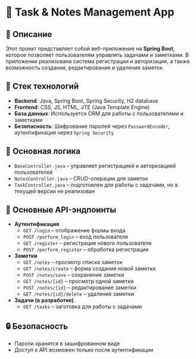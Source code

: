 # 📌 Task & Notes Management App

## 📖 Описание
Этот проект представляет собой веб-приложение на **Spring Boot**, которое позволяет пользователям управлять задачами и заметками. В приложении реализована система регистрации и авторизации, а также возможность создания, редактирования и удаления заметок.

## 🚀 Стек технологий
- **Backend**: Java, Spring Boot, Spring Security, H2 database 
- **Frontend**: CSS, JS, HTML, JTE (Java Template Engine)  
- **База данных**: Используется ORM для работы с пользователями и заметками  
- **Безопасность**: Шифрование паролей через `PasswordEncoder`, аутентификация через `Spring Security`  

## 📂 Основная логика
- `BaseController.java` – управляет регистрацией и авторизацией пользователей  
- `NotesController.java` – CRUD-операции для заметок  
- `TaskController.java` – подготовлен для работы с задачами, но в текущей версии не реализован  

## 📌 Основные API-эндпоинты
- **Аутентификация**  
  - `GET /login` – отображение формы входа  
  - `POST /perform_login` – вход пользователя  
  - `GET /register` – регистрация нового пользователя  
  - `POST /perform_register` – обработка регистрации  
- **Заметки**  
  - `GET /notes` – просмотр списка заметок     
  - `GET /notes/create` – форма создания новой заметки  
  - `POST /notes/save` – сохранение заметки  
  - `GET /notes/{id}` – просмотр одной заметки  
  - `POST /notes/{id}` – редактирование заметки  
  - `GET /notes/{id}/delete` – удаление заметки  
- **Задачи (в разработке)**  
  - `GET /tasks` – заготовка для работы с задачами  

## 🔒 Безопасность
- Пароли хранятся в зашифрованном виде  
- Доступ к API возможен только после аутентификации  
